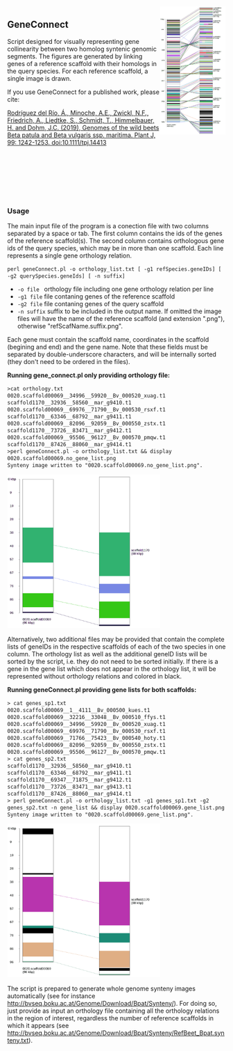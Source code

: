 <img src="images/syn.png" width="30%" align="right">

## GeneConnect


Script designed for visually representing gene collinearity between two homolog syntenic genomic segments. The figures are generated by linking genes of a reference scaffold with their homologs in the query species. For each reference scaffold, a single image is drawn.

If you use GeneConnect for a published work, please cite:

[Rodríguez del Río, Á., Minoche, A.E., Zwickl, N.F., Friedrich, A., Liedtke, S., Schmidt, T., Himmelbauer, H. and Dohm, J.C. (2019), Genomes of the wild beets Beta patula and Beta vulgaris ssp. maritima. Plant J, 99: 1242-1253. doi:10.1111/tpj.14413](https://onlinelibrary.wiley.com/doi/full/10.1111/tpj.14413)

<br/><br/><br/><br/><br/><br/>

###  Usage

The main input file of the program is a conection file with two columns separated by a space or tab. The first column contains the ids of the genes of the reference scaffold(s). The second column contains
orthologous gene ids of the query species, which may be in more than one scaffold. Each line represents a single gene orthology relation.

```
perl geneConnect.pl -o orthology_list.txt [ -g1 refSpecies.geneIDs] [ -g2 querySpecies.geneIds] [ -n suffix]
```

- `-o file `       orthology file including one gene orthology relation per line
- `-g1 file`       file contaning genes of the reference scaffold
- `-g2 file`       file contaning genes of the query scaffold
- `-n suffix`            suffix to be included in the output name. If omitted the image files will have the name of the reference scaffold (and extension ".png"), otherwise "refScafName.suffix.png".

Each gene must contain the scaffold name, coordinates in the scaffold (begining and end) and the gene name. Note that these fields must be separated by double-underscore characters, and will be internally sorted (they don't need to be ordered in the files).

__Running gene_connect.pl only providing orthology file:__

```
>cat orthology.txt
0020.scaffold00069__34996__59920__Bv_000520_xuag.t1	scaffold1170__32936__58560__mar_g9410.t1
0020.scaffold00069__69976__71790__Bv_000530_rsxf.t1	scaffold1170__63346__68792__mar_g9411.t1
0020.scaffold00069__82096__92059__Bv_000550_zstx.t1	scaffold1170__73726__83471__mar_g9412.t1
0020.scaffold00069__95506__96127__Bv_000570_pmqw.t1	scaffold1170__87426__88060__mar_g9414.t1
>perl geneConnect.pl -o orthology_list.txt && display 0020.scaffold00069.no_gene_list.png
Synteny image written to "0020.scaffold00069.no_gene_list.png".
```

<img src="images/0020.scaffold00069.no_gene_list.png" width="70%">

Alternatively, two additional files may be provided that contain the complete lists of geneIDs in the respective
scaffolds of each of the two species in one column. The orthology list as well as the additional geneID lists will be sorted by the script, i.e. they do not need to be sorted initially. If there is a gene in the gene list which does not appear in the orthology list, it will be represented without orthology relations and colored in black.


__Running geneConnect.pl providing gene lists for both scaffolds:__
```   
> cat genes_sp1.txt
0020.scaffold00069__1__4111__Bv_000500_kues.t1
0020.scaffold00069__32216__33048__Bv_000510_ffys.t1
0020.scaffold00069__34996__59920__Bv_000520_xuag.t1
0020.scaffold00069__69976__71790__Bv_000530_rsxf.t1
0020.scaffold00069__71766__75423__Bv_000540_hoty.t1
0020.scaffold00069__82096__92059__Bv_000550_zstx.t1
0020.scaffold00069__95506__96127__Bv_000570_pmqw.t1
> cat genes_sp2.txt
scaffold1170__32936__58560__mar_g9410.t1
scaffold1170__63346__68792__mar_g9411.t1
scaffold1170__69347__71875__mar_g9412.t1
scaffold1170__73726__83471__mar_g9413.t1
scaffold1170__87426__88060__mar_g9414.t1
> perl geneConnect.pl -o orthology_list.txt -g1 genes_sp1.txt -g2 genes_sp2.txt -n gene_list && display 0020.scaffold00069.gene_list.png
Synteny image written to "0020.scaffold00069.gene_list.png".
```

<img src="images/0020.scaffold00069.gene_list.png" width="70%">

The script is prepared to generate whole genome synteny images automatically (see for instance http://bvseq.boku.ac.at/Genome/Download/Bpat/Synteny/). For doing so, just provide as input an orthology file containing all the orthology relations in the region of interest, regardless the number of reference scaffolds in which it appears (see http://bvseq.boku.ac.at/Genome/Download/Bpat/Synteny/RefBeet_Bpat.synteny.txt).



